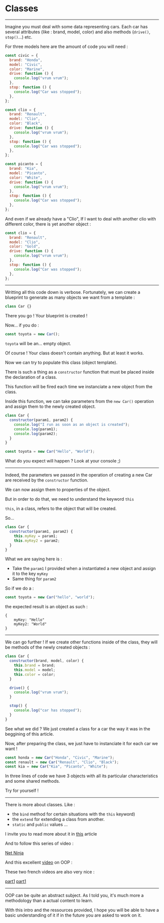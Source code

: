 # Classes

---

Imagine you must deal with some data representing cars. Each car has several attributes (like : brand, model, color) and also methods (`drive()`, `stop()`...) etc.

For three models here are the amount of code you will need :

```js
const civic = {
  brand: "Honda",
  model: "Civic",
  color: "Marine",
  drive: function () {
    console.log("vrum vrum");
  },
  stop: function () {
    console.log("Car was stopped");
  },
};

const clio = {
  brand: "Renault",
  model: "Clio",
  color: "Black",
  drive: function () {
    console.log("vrum vrum");
  },
  stop: function () {
    console.log("Car was stopped");
  },
};

const picanto = {
  brand: "Kia",
  model: "Picanto",
  color: "White",
  drive: function () {
    console.log("vrum vrum");
  },
  stop: function () {
    console.log("Car was stopped");
  },
};
```

And even if we already have a "Clio", If I want to deal with another clio with different color, there is yet another object :

```js
const clio = {
  brand: "Renault",
  model: "Clio",
  color: "Gold",
  drive: function () {
    console.log("vrum vrum");
  },
  stop: function () {
    console.log("Car was stopped");
  },
};
```

---

Writting all this code down is verbose. Fortunately, we can create a blueprint to generate as many objects we want from a template :

```js
class Car {}
```

There you go ! Your blueprint is created !

Now... if you do :

```js
const toyota = new Car();
```

`toyota` will be an... empty object.

Of course ! Your class doesn't contain anything. But at least it works.

Now we can try to populate this class (object template).

There is such a thing as a `constructor` function that must be placed inside the declaration of a class.

This function will be fired each time we instanciate a new object from the class.

Inside this function, we can take parameters from the `new Car()` operation and assign them to the newly created object.

```js
class Car {
  constructor(param1, param2) {
    console.log("I run as soon as an object is created");
    console.log(param1);
    console.log(param2);
  }
}

const toyota = new Car("Hello", "World");
```

What do you expect will happen ?
Look at your console ;)

---

Indeed, the parameters we passed in the operation of creating a new Car are received by the `constructor` function.

We can now assign them to properties of the object.

But in order to do that, we need to understand the keyword `this`

`this`, in a class, refers to the object that will be created.

So...

```js
class Car {
  constructor(param1, param2) {
    this.myKey = param1;
    this.myKey2 = param2;
  }
}
```

What we are saying here is :

- Take the `param1` I provided when a instantiated a new object and assign it to the key `myKey`
- Same thing for `param2`

So if we do a :

```js
const toyota = new Car("hello", "world");
```

the expected result is an object as such :

```
{
    myKey: "Hello"
    myKey2: "World"
}
```

---

We can go further ! If we create other functions inside of the class, they will be methods of the newly created objects :

```js
class Car {
  constructor(brand, model, color) {
    this.brand = brand;
    this.model = model;
    this.color = color;
  }

  drive() {
    console.log("vrum vrum");
  }

  stop() {
    console.log("car has stopped");
  }
}
```

See what we did ?
We just created a class for a car the way it was in the beggining of this article.

Now, after preparing the class, we just have to instanciate it for each car we want !

```js
const honda = new Car("Honda", "Civic", "Marine");
const renault = new Car("Renault", "Clio", "Black");
const kia = new Car("Kia", "Picanto", "White");
```

In three lines of code we have 3 objects with all its particular characteristics and some shared methods.

Try for yourself !

---

There is more about classes. Like :

- the `bind` method for certain situations with the `this` keyword)
- the `extend` for extending a class from another.
- `static` and `public` values
  ...

I invite you to read more about it in [this](https://developer.mozilla.org/en-US/docs/Web/JavaScript/Reference/Classes) article

And to follow this series of video :

[Net Ninja](https://youtube.com/playlist?list=PL4cUxeGkcC9i5yvDkJgt60vNVWffpblB7&si=l0aCdcKRmVgosdyV)

And this excellent [video](https://youtu.be/PFmuCDHHpwk?si=JhYyU_H52DzGdCaX) on OOP :

These two french videos are also very nice :

[part1](https://youtu.be/2HAPViIAYjc?si=ObefL-F9eFvlUr8s)
[part1](https://youtu.be/6tC4tv9MlkI?si=f0PQA_mPQjl1vG8P)

---

OOP can be quite an abstract subject. As I told you, it's much more a methodology than a actual content to learn.

With this intro and the ressources provided, I hope you will be able to have a basic understanding of it if in the future you are asked to work on it.
